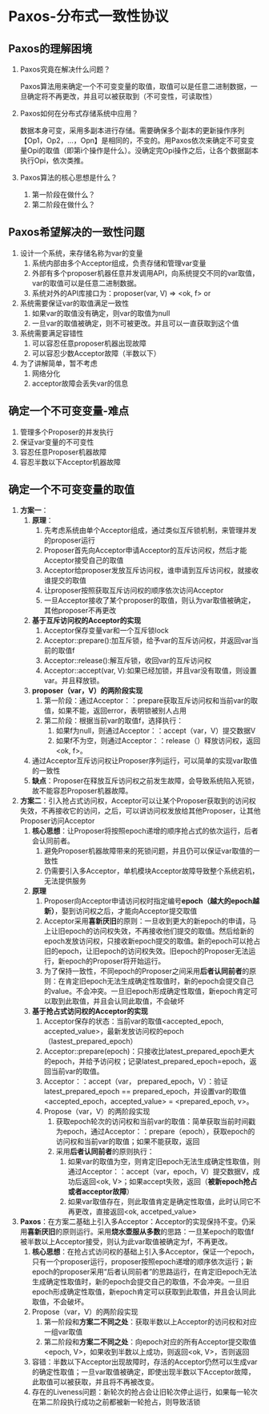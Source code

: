 # Paxos-分布式一致性协议

## Paxos的理解困境

1. Paxos究竟在解决什么问题？

   Paxos算法用来确定一个不可变变量的取值，取值可以是任意二进制数据，一旦确定将不再更改，并且可以被获取到（不可变性，可读取性）


2. Paxos如何在分布式存储系统中应用？

   数据本身可变，采用多副本进行存储。需要确保多个副本的更新操作序列【Op1，Op2，…，Opn】是相同的，不变的。用Paxos依次来确定不可变变量Opi的取值（即第i个操作是什么）。没确定完Opi操作之后，让各个数据副本执行Opi，依次类推。

3. Paxos算法的核心思想是什么？

   1. 第一阶段在做什么？
   2. 第二阶段在做什么？

## Paxos希望解决的一致性问题

1. 设计一个系统，来存储名称为var的变量
   1. 系统内部由多个Acceptor组成，负责存储和管理var变量
   2. 外部有多个proposer机器任意并发调用API，向系统提交不同的var取值，var的取值可以是任意二进制数据。
   3. 系统对外的API库接口为：proposer(var, V) => <ok, f> or <error>
2. 系统需要保证var的取值满足一致性
   1. 如果var的取值没有确定，则var的取值为null
   2. 一旦var的取值被确定，则不可被更改。并且可以一直获取到这个值
3. 系统需要满足容错性
   1. 可以容忍任意proposer机器出现故障
   2. 可以容忍少数Acceptor故障（半数以下）
4. 为了讲解简单，暂不考虑
   1. 网络分化
   2. acceptor故障会丢失var的信息

## 确定一个不可变变量-难点

1. 管理多个Proposer的并发执行
2. 保证var变量的不可变性
3. 容忍任意Proposer机器故障
4. 容忍半数以下Acceptor机器故障

## 确定一个不可变变量的取值

1. **方案一**：
   1. **原理**：
      1. 先考虑系统由单个Acceptor组成，通过类似互斥锁机制，来管理并发的proposer运行
      2. Proposer首先向Acceptor申请Acceptor的互斥访问权，然后才能Acceptor接受自己的取值
      3. Acceptor给proposer发放互斥访问权，谁申请到互斥访问权，就接收谁提交的取值
      4. 让proposer按照获取互斥访问权的顺序依次访问Acceptor
      5. 一旦Acceptor接收了某个proposer的取值，则认为var取值被确定，其他proposer不再更改
   2. **基于互斥访问权的Acceptor的实现**
      1. Acceptor保存变量var和一个互斥锁lock
      2. Acceptor::prepare():加互斥锁，给予var的互斥访问权，并返回var当前的取值f
      3. Acceptor::release():解互斥锁，收回var的互斥访问权
      4. Acceptor::accept(var, V):如果已经加锁，并且var没有取值，则设置var。并且释放锁。
   3. **proposer（var，V）的两阶段实现**
      1. 第一阶段：通过Acceptor：：prepare获取互斥访问权和当前var的取值，如果不能，返回error，表明锁被别人占用
      2. 第二阶段：根据当前var的取值f，选择执行：
         1. 如果f为null，则通过Acceptor：：accept（var，V）提交数据V
         2. 如果f不为空，则通过Acceptor：：release（）释放访问权，返回<ok, f>。
   4. 通过Acceptor互斥访问权让Proposer序列运行，可以简单的实现var取值的一致性
   5. **缺点**：Proposer在释放互斥访问权之前发生故障，会导致系统陷入死锁，故不能容忍Proposer机器故障。
2. **方案二**：引入抢占式访问权，Acceptor可以让某个Proposer获取到的访问权失效，不再接收它的访问，之后，可以讲访问权发放给其他Proposer，让其他Proposer访问Acceptor
   1. **核心思想**：让Proposer将按照epoch递增的顺序抢占式的依次运行，后者会认同前者。
      1. 避免Proposer机器故障带来的死锁问题，并且仍可以保证var取值的一致性
      2. 仍需要引入多Acceptor，单机模块Acceptor故障导致整个系统宕机，无法提供服务
   2. **原理**
      1. Proposer向Acceptor申请访问权时指定编号**epoch（越大的epoch越新）**，娶到访问权之后，才能向Acceptor提交取值
      2. Acceptor采用**喜新厌旧**的原则：一旦收到更大的新epoch的申请，马上让旧epoch的访问权失效，不再接收他们提交的取值。然后给新的epoch发放访问权，只接收新epoch提交的取值。新的epoch可以抢占旧的epoch，让旧epoch的访问权失效。旧epoch的Proposer无法运行，新epoch的Proposer将开始运行。
      3. 为了保持一致性，不同epoch的Proposer之间采用**后者认同前者**的原则：在肯定旧epoch无法生成确定性取值时，新的epoch会提交自己的value。不会冲突。一旦旧epoch形成确定性取值，新epoch肯定可以取到此取值，并且会认同此取值，不会破坏
   3. **基于抢占式访问权的Acceptor的实现**
      1. Acceptor保存的状态：当前var的取值<accepted_epoch, accepted_value>，最新发放访问权的epoch（lastest_prepared_epoch）
      2. Acceptor::prepare(epoch)：只接收比latest_prepared_epoch更大的epoch，并给予访问权；记录latest_prepared_epoch=epoch，返回当前var的取值。
      3. Acceptor：：accept（var， prepared_epoch，V）：验证latest_prepared_epoch == prepared_epoch，并设置var的取值<accepted_epoch，accepted_value> = <prepared_epoch, v>。
      4. Propose（var，V）的两阶段实现
         1. 获取epoch轮次的访问权和当前var的取值：简单获取当前时间戳为epoch，通过Acceptor：：prepare（epoch），获取epoch的访问权和当前var的取值；如果不能获取，返回<error>
         2. 采用**后者认同前者**的原则执行：
            1. 如果var的取值为空，则肯定旧epoch无法生成确定性取值，则通过Acceptor：：accept（var，epoch，V）提交数据V，成功后返回<ok, V>；如果accept失败，返回<error>（**被新epoch抢占或者acceptor故障**）
            2. 如果var取值存在，则此取值肯定是确定性取值，此时认同它不再更改，直接返回<ok, accetped_value>
3. **Paxos**：在方案二基础上引入多Acceptor：Acceptor的实现保持不变。仍采用**喜新厌旧**的原则运行。采用**烧水壶服从多数**的思路：一旦某epoch的取值f被半数以上Acceptor接受，则认为此var取值被确定为f，不再更改。
   1. **核心思想**：在抢占式访问权的基础上引入多Acceptor，保证一个epoch，只有一个proposer运行，proposer按照epoch递增的顺序依次运行；新epoch的proposer采用“后者认同前者”的思路运行，在肯定旧epoch无法生成确定性取值时，新的epoch会提交自己的取值，不会冲突。一旦旧epoch形成确定性取值，新epoch肯定可以获取到此取值，并且会认同此取值，不会破坏。
   2. Propose（var，V）的两阶段实现
      1. 第一阶段和**方案二不同之处**：获取半数以上Acceptor的访问权和对应一组var取值
      2. 第二阶段和**方案二不同之处**：向epoch对应的所有Acceptor提交取值<epoch, V>，如果收到半数以上成功，则返回<ok, V>，否则返回<error>
   3. 容错：半数以下Acceptor出现故障时，存活的Acceptor仍然可以生成var的确定性取值；一旦var取值被确定，即使出现半数以下Acceptor故障，此取值可以被获取，并且将不再被改变。
   4. 存在的Liveness问题：新轮次的抢占会让旧轮次停止运行，如果每一轮次在第二阶段执行成功之前都被新一轮抢占，则导致活锁